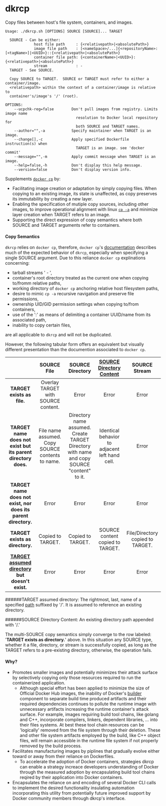 # dkrcp
Copy files between host's file system, containers, and images.
```
Usage: ./dkrcp.sh [OPTIONS] SOURCE [SOURCE]... TARGET 

  SOURCE - Can be either: 
             host file path     : {<relativepath>|<absolutePath>}
             image file path    : [<nameSpace>/...]{<repositoryName>:[<tagName>]|<UUID>}::{<relativepath>|<absolutePath>}
             container file path: {<containerName>|<UUID>}:{<relativepath>|<absolutePath>}
             stream             : -
  TARGET - See SOURCE.

  Copy SOURCE to TARGET.  SOURCE or TARGET must refer to either a container/image.
  <relativepath> within the context of a container/image is relative to
  container's/image's '/' (root).

OPTIONS:
    --ucpchk-reg=false        Don't pull images from registry. Limits image name
                                resolution to Docker local repository for  
                                both SOURCE and TARGET names.
    --author="",-a            Specify maintainer when TARGET is an image.
    --change[],-c             Apply specified Dockerfile instruction(s) when
                                TARGET is an image. see 'docker commit'
    --message="",-m           Apply commit message when TARGET is an image.
    --help=false,-h           Don't display this help message.
    --version=false           Don't display version info.
```

Supplements [```docker cp```](https://docs.docker.com/engine/reference/commandline/cp/) by:
  * Facilitating image creation or adaptation by simply copying files.  When copying to an existing image, its state is unaffected, as copy preserves its immutability by creating a new layer.
  * Enabling the specification of mutiple copy sources, including other images, to improve operational alignment with linux [```cp -a```](https://en.wikipedia.org/wiki/Cp_%28Unix%29) and minimize layer creation when TARGET refers to an image.
  * Supporting the direct expression of copy semantics where both SOURCE and TARGET arguments refer to containers.
 
#### Copy Semantics
```dkrcp``` relies on ```docker cp```, therefore, ```docker cp```'s [documentation](https://docs.docker.com/engine/reference/commandline/cp/) describes much of the expected behavior of ```dkrcp```, especially when specifying a single SOURCE argument.  Due to this reliance ```docker cp``` explinations concerning:
  * tarball streams ' - ',
  * container's root directory treated as the current one when copying to/fromm relative paths,
  * working directory of ```docker cp``` anchoring relative host filesystem paths,
  * desire to mimic ```cp -a``` recursive navigation and preserve file permissions,
  * ownership UID/GID permission settings when copying to/from containers, 
  * use of the ':' as means of delimiting a container UUID/name from its associated path,
  * inability to copy certain files,

are all applicable to ```dkrcp``` and will not be duplicated.

However, the following tabular form offers an equivalent but visually different presentation than the documention associated to ```docker cp```.

|         | SOURCE File  | SOURCE Directory | [SOURCE Directory Content](https://github.com/WhisperingChaos/dkrcp/blob/master/README.md#source-directory-content-an-existing-directory-path-appended-with-) | SOURCE Stream |
| :--:    | :----------: | :---------------:| :---------------: | :-------: |
| **TARGET exists as file.** | Overlay TARGET with SOURCE content. | Error |Error | Error |
| **TARGET name does not exist but its parent directory does.** | File name assumed. Copy SOURCE contents to name.| Directory name assumed. Create TARGET Directory with name and copy SOURCE "content" to it. | Identical behavior to adjacent left hand cell. | Error |
| **TARGET name does not exist, nor does its parent directory.** | Error | Error | Error | Error|
| **TARGET exists as directory.** | Copied to TARGET. | Copied to TARGET. | SOURCE content copied to TARGET. | File/Directory copied to TARGET. |
| **[TARGET assumed directory](https://github.com/WhisperingChaos/dkrcp/blob/master/README.md#target-assumed-directory-the-rightmost-last-name-of-a-specified-path-suffixed-by---it-is-assumed-to-reference-an-existing-directory) but doesn't exist.** | Error | Error | Error | Error |

######TARGET assumed directory: The rightmost, last, name of a specified [path](https://en.wikipedia.org/wiki/Path_%28computing%29) suffixed by '/'.  It is assumed to reference an existing directory.

######SOURCE Directory Content: An existing directory path appended with '/.'

The multi-SOURCE copy semantics simply converge to the row labeled: '**TARGET exists as directory.**' above.  In this situation any SOURCE type, whether it a file, directory, or stream is successfully copied, as long as the TARGET refers to a pre-existing directory, otherwise, the operation fails.  



#### Why?
  * Promotes smaller images and potentially minimizes their attack surface by selectively copying only those resources required to run the containerized application.
    * Although special effort has been applied to minimize the size of Official Docker Hub images, the inability of Docker's [builder](https://github.com/docker/docker/tree/master/builder) component to separate build time produced artifacts and their required dependencies continues to pollute the runtime image with unnecessary artifacts increasing the runtime container's attack surface.  For example, images requiring build tool chains, like golang and C++, incorporate compilers, linkers, dependent libraries, ... into their files systems.  At best these tool chain resources can be 'logically' removed from the file system through their deletion.  These and other file system artifacts employed by the build, like C++ object files, will remain accessible in the runtime file system if not properly removed by the build process.  
  * Facilitates manufacturing images by piplines that gradually evolve either toward or away from their reliance on Dockerfiles.
    *  To accelerate the adoption of Docker containers, strategies dkrcp can enable a strategy increace developers understanding of Docker through the measured adoption by  encapsulating build tool chains reqired by their application into Docker containers.  
  * Encapsulates the reliance on and encoding of several Docker CLI calls to implement the desired functionality insulating automation incorporating this utility from potentially future improved support by Docker community members through dkrcp's interface.
